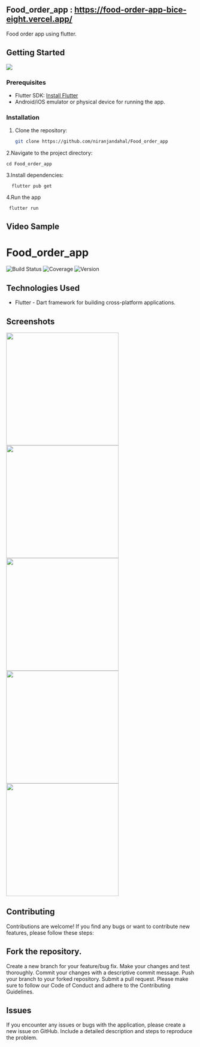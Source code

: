 ## Food_order_app : https://food-order-app-bice-eight.vercel.app/

Food order app using flutter.

## Getting Started

<img src="https://github.com/niranjandahal/Food_order_app/blob/main/project-five.png">


### Prerequisites

- Flutter SDK: [Install Flutter](https://flutter.dev/docs/get-started/install)
- Android/iOS emulator or physical device for running the app.

### Installation

1. Clone the repository:

   ```bash
   git clone https://github.com/niranjandahal/Food_order_app

2.Navigate to the project directory:
    
    cd Food_order_app

3.Install dependencies:
   
      flutter pub get

4.Run the app

     flutter run


## Video Sample
<!--[![Youtube Video](https://img.youtube.com/vi/-8R9qnpw__o/0.jpg)](https://www.youtube.com/watch?v=-8R9qnpw__o)-->

<!--[![Youtube Video](https://img.youtube.com/vi/-8R9qnpw__o/0.jpg)](https://www.youtube.com/watch?v=-8R9qnpw__o)-->



# Food_order_app

![Build Status](https://img.shields.io/badge/build-passing-brightgreen)
![Coverage](https://img.shields.io/badge/coverage-90%25-green)
![Version](https://img.shields.io/badge/version-v1.0-blue)


## Technologies Used

- Flutter - Dart framework for building cross-platform applications.


## Screenshots
<img src="https://github.com/niranjandahal/Food_order_app/blob/main/project-5-s1.jpg" width="300">
<img src="https://github.com/niranjandahal/Food_order_app/blob/main/project-5-s2.jpg" width="300">
<img src="https://github.com/niranjandahal/Food_order_app/blob/main/project-5-s3.jpg" width="300">
<img src="https://github.com/niranjandahal/Food_order_app/blob/main/project-5-s4.jpg" width="300">
<img src="https://github.com/niranjandahal/Food_order_app/blob/main/project-5-s5.jpg" width="300">


## Contributing
Contributions are welcome! If you find any bugs or want to contribute new features, please follow these steps:

## Fork the repository.
Create a new branch for your feature/bug fix.
Make your changes and test thoroughly.
Commit your changes with a descriptive commit message.
Push your branch to your forked repository.
Submit a pull request.
Please make sure to follow our Code of Conduct and adhere to the Contributing Guidelines.

## Issues
If you encounter any issues or bugs with the application, please create a new issue on GitHub. Include a detailed description and steps to reproduce the problem.